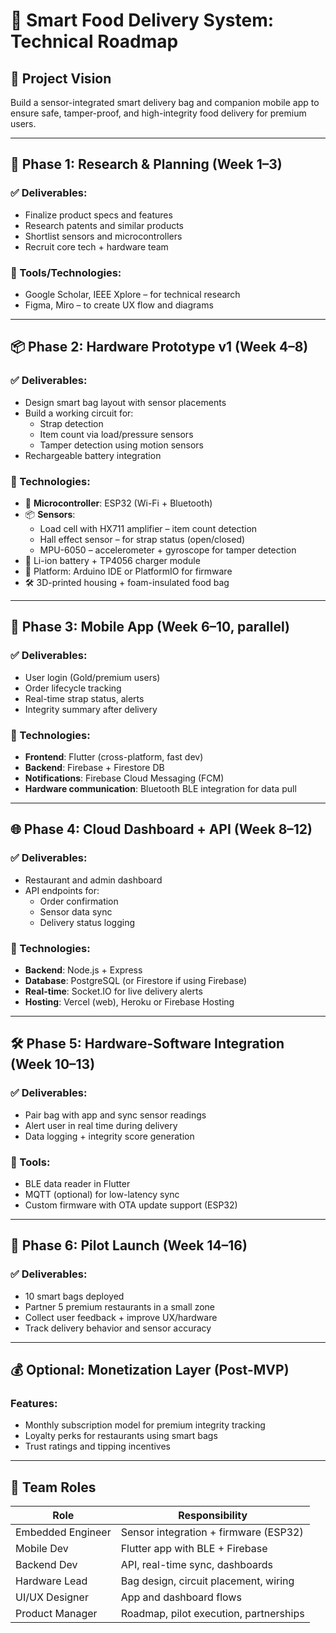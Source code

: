 # 🚀 Smart Food Delivery System: Technical Roadmap

## 📌 Project Vision
Build a sensor-integrated smart delivery bag and companion mobile app to ensure safe, tamper-proof, and high-integrity food delivery for premium users.

---

## 📅 Phase 1: Research & Planning (Week 1–3)

### ✅ Deliverables:
- Finalize product specs and features
- Research patents and similar products
- Shortlist sensors and microcontrollers
- Recruit core tech + hardware team

### 🔧 Tools/Technologies:
- Google Scholar, IEEE Xplore – for technical research
- Figma, Miro – to create UX flow and diagrams

---

## 📦 Phase 2: Hardware Prototype v1 (Week 4–8)

### ✅ Deliverables:
- Design smart bag layout with sensor placements
- Build a working circuit for:
  - Strap detection
  - Item count via load/pressure sensors
  - Tamper detection using motion sensors
- Rechargeable battery integration

### 🔧 Technologies:
- 🧠 **Microcontroller**: ESP32 (Wi-Fi + Bluetooth)
- 📦 **Sensors**:
  - Load cell with HX711 amplifier – item count detection
  - Hall effect sensor – for strap status (open/closed)
  - MPU-6050 – accelerometer + gyroscope for tamper detection
- 🔋 Li-ion battery + TP4056 charger module
- 🧰 Platform: Arduino IDE or PlatformIO for firmware
- 🛠️ 3D-printed housing + foam-insulated food bag

---

## 📲 Phase 3: Mobile App (Week 6–10, parallel)

### ✅ Deliverables:
- User login (Gold/premium users)
- Order lifecycle tracking
- Real-time strap status, alerts
- Integrity summary after delivery

### 🔧 Technologies:
- **Frontend**: Flutter (cross-platform, fast dev)
- **Backend**: Firebase + Firestore DB
- **Notifications**: Firebase Cloud Messaging (FCM)
- **Hardware communication**: Bluetooth BLE integration for data pull

---

## 🌐 Phase 4: Cloud Dashboard + API (Week 8–12)

### ✅ Deliverables:
- Restaurant and admin dashboard
- API endpoints for:
  - Order confirmation
  - Sensor data sync
  - Delivery status logging

### 🔧 Technologies:
- **Backend**: Node.js + Express
- **Database**: PostgreSQL (or Firestore if using Firebase)
- **Real-time**: Socket.IO for live delivery alerts
- **Hosting**: Vercel (web), Heroku or Firebase Hosting

---

## 🛠️ Phase 5: Hardware-Software Integration (Week 10–13)

### ✅ Deliverables:
- Pair bag with app and sync sensor readings
- Alert user in real time during delivery
- Data logging + integrity score generation

### 🔧 Tools:
- BLE data reader in Flutter
- MQTT (optional) for low-latency sync
- Custom firmware with OTA update support (ESP32)

---

## 🎯 Phase 6: Pilot Launch (Week 14–16)

### ✅ Deliverables:
- 10 smart bags deployed
- Partner 5 premium restaurants in a small zone
- Collect user feedback + improve UX/hardware
- Track delivery behavior and sensor accuracy

---

## 💰 Optional: Monetization Layer (Post-MVP)

### Features:
- Monthly subscription model for premium integrity tracking
- Loyalty perks for restaurants using smart bags
- Trust ratings and tipping incentives

---

## 🧠 Team Roles

| Role              | Responsibility                         |
|-------------------|------------------------------------------|
| Embedded Engineer | Sensor integration + firmware (ESP32)    |
| Mobile Dev        | Flutter app with BLE + Firebase          |
| Backend Dev       | API, real-time sync, dashboards          |
| Hardware Lead     | Bag design, circuit placement, wiring    |
| UI/UX Designer    | App and dashboard flows                  |
| Product Manager   | Roadmap, pilot execution, partnerships   |
